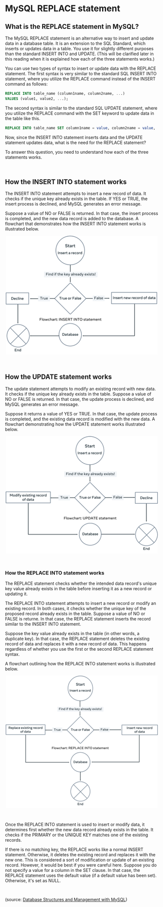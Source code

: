 # MySQL REPLACE statement

## What is the REPLACE statement in MySQL?

The MySQL REPLACE statement is an alternative way to insert and update data in a database table. It is an extension to the SQL Standard, which inserts or updates data in a table. You use it for slightly different purposes than the standard INSERT INTO and UPDATE. (This will be clarified later in this reading when it is explained how each of the three statements works.)

You can use two types of syntax to insert or update data with the REPLACE statement. The first syntax is very similar to the standard SQL INSERT INTO statement, where you utilize the REPLACE command instead of the INSERT command as follows: 

```sql
REPLACE INTO table_name (column1name, column2name, ...) 
VALUES (value1, value2, ...);
```

The second syntax is similar to the standard SQL UPDATE statement, where you utilize the REPLACE command with the SET keyword to update data in the table like this. 

```sql
REPLACE INTO table_name SET column1name = value, column2name = value, ... ;
```

Now, since the INSERT INTO statement inserts data and the UPDATE statement updates data, what is the need for the REPLACE statement?

To answer this question, you need to understand how each of the three statements works.

&nbsp;

## How the INSERT INTO statement works

The INSERT INTO statement attempts to insert a new record of data. It checks if the unique key already exists in the table. If YES or TRUE, the insert process is declined, and MySQL generates an error message. 

Suppose a value of NO or FALSE is returned. In that case, the insert process is completed, and the new data record is added to the database. A flowchart that demonstrates how the INSERT INTO statement works is illustrated below.

<img src="../images/insert-diagram.png" alt="insert" width="500" style="margin-left: auto; margin-right: auto; display: block;"/>

&nbsp;

## How the UPDATE statement works

The update statement attempts to modify an existing record with new data. It checks if the unique key already exists in the table. Suppose a value of NO or FALSE is returned. In that case, the update process is declined, and MySQL generates an error message. 

Suppose it returns a value of YES or TRUE. In that case, the update process is completed, and the existing data record is modified with the new data. A flowchart demonstrating how the UPDATE statement works illustrated below.

<img src="../images/update-diagram.png" alt="update" width="500" style="margin-left: auto; margin-right: auto; display: block;"/>

&nbsp;

### How the REPLACE INTO statement works

The REPLACE statement checks whether the intended data record's unique key value already exists in the table before inserting it as a new record or updating it. 

The REPLACE INTO statement attempts to insert a new record or modify an existing record. In both cases, it checks whether the unique key of the proposed record already exists in the table. Suppose a value of NO or FALSE is returne. In that case, the REPLACE statement inserts the record similar to the INSERT INTO statement.

Suppose the key value already exists in the table (in other words, a duplicate key). In that case, the REPLACE statement deletes the existing record of data and replaces it with a new record of data. This happens regardless of whether you use the first or the second REPLACE statement syntax.

A flowchart outlining how the REPLACE INTO statement works is illustrated below.

<img src="../images/replace-diagram.png" alt="replace" width="500" style="margin-left: auto; margin-right: auto; display: block;"/>

&nbsp;

Once the REPLACE INTO statement is used to insert or modify data, it determines first whether the new data record already exists in the table. It checks if the PRIMARY or the UNIQUE KEY matches one of the existing records. 

If there is no matching key, the REPLACE works like a normal INSERT statement. Otherwise, it deletes the existing record and replaces it with the new one. This is considered a sort of modification or update of an existing record. However, it would be best if you were careful here. Suppose you do not specify a value for a column in the SET clause. In that case, the REPLACE statement uses the default value (if a default value has been set). Otherwise, it's set as NULL.

&nbsp;

(source: [Database Structures and Management with MySQL](https://www.coursera.org/learn/database-structures-and-management-with-mysql/))